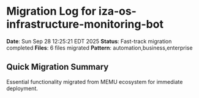 # Migration Log for iza-os-infrastructure-monitoring-bot

**Date**: Sun Sep 28 12:25:21 EDT 2025
**Status**: Fast-track migration completed
**Files**:        6 files migrated
**Pattern**: automation,business,enterprise

## Quick Migration Summary
Essential functionality migrated from MEMU ecosystem for immediate deployment.
